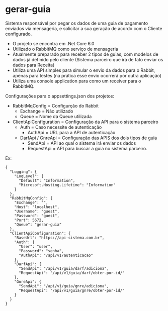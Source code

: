 # gerar-guia
Sistema responsável por pegar os dados de uma guia de pagamento enviados via mensageria, e solicitar a sua geração de acordo com o Cliente configurado.

- O projeto se encontra em .Net Core 6.0
- Utilizado o RabbitMQ como serviço de mensageria
- Atualmente preparado para receber 2 tipos de guias, com modelos de dados já definido pelo cliente (Sistema parceiro que irá de fato enviar os dados para Receita)
- Utiliza uma API simples para simular o envio da dados para o Rabbit, apenas para testes (na prática esse envio ocorrerá por outra aplicação)
- Utiliza uma console application para como um receiver para o RabbitMQ.

Configurações para o appsettings.json dos projetos:

- RabbitMqConfig = Configurção do Rabbit
  - Exchange = Não utilizado
  - Queue = Nome da Queue utilizada
- ClientApiConfiguration = Configuração da API para o sistema parceiro
  - Auth = Caso necessite de autenticação
    - AuthApi = URL para a API de autenticação
  - DarfApi / GnreApi = Configuração das APIS dos dois tipos de guia
    - SendApi = API ao qual o sistema irá enviar os dados
    - RequestApi = API para buscar a guia no sistema parceiro.

Ex:


```
{
  "Logging": {
    "LogLevel": {
      "Default": "Information",
      "Microsoft.Hosting.Lifetime": "Information"
    }
  },
  "RabbitMqConfig": {
    "Exchange": "",
    "Host": "localhost",
    "Username": "guest",
    "Password": "guest",
    "Port": 5672,
    "Queue": "gerar-guia"
  },
  "ClientApiConfiguration": {
    "BaseUrl": "https://api-sistema.com.br",
    "Auth": {
      "User": "user",
      "Password": "senha",
      "AuthApi": "/api/v1/autenticacao"
    },
    "DarfApi": {
      "SendApi": "/api/v1/guia/darf/adiciona",
      "RequestApi": "/api/v1/guia/darf/obter-por-id/"
    },
    "GnreApi": {
      "SendApi": "/api/v1/guia/gnre/adiciona",
      "RequestApi": "/api/v1/guia/gnre/obter-por-id/"
    }
  }
}
